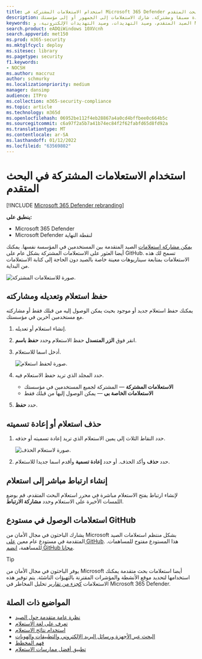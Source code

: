 ```yaml
---
title: استخدام الاستعلامات المشتركة في Microsoft 365 Defender البحث المتقدم
description: ابدأ بالصيد الفوري للتهديدات باستخدام استعلامات محددة مسبقا ومشتركة. شارك الاستعلامات إلى الجمهور أو إلى مؤسستك.
keywords: الصيد المتقدم، وصيد التهديدات، وصيد التهديدات الإلكترونية، و Microsoft 365 Defender، و microsoft 365، و m365، و البحث، و الاستعلام، و بيانات التعقب، و عمليات الكشف المخصصة، و المخطط، و kusto، و github repo، والاستعلامات، والاستعلامات المشتركة
search.product: eADQiWindows 10XVcnh
search.appverid: met150
ms.prod: m365-security
ms.mktglfcycl: deploy
ms.sitesec: library
ms.pagetype: security
f1.keywords:
- NOCSH
ms.author: maccruz
author: schmurky
ms.localizationpriority: medium
manager: dansimp
audience: ITPro
ms.collection: m365-security-compliance
ms.topic: article
ms.technology: m365d
ms.openlocfilehash: 06952be112f4eb28867a4a0cd4bffbee0c664b5c
ms.sourcegitcommit: c6a97f2a5b7a41b74ec84f2f62fabfd65d8fd92a
ms.translationtype: MT
ms.contentlocale: ar-SA
ms.lasthandoff: 01/12/2022
ms.locfileid: "63569802"
---
```

# <a name="use-shared-queries-in-advanced-hunting"></a>استخدام الاستعلامات المشتركة في البحث المتقدم

[!INCLUDE [Microsoft 365 Defender rebranding](../includes/microsoft-defender.md)]


**ينطبق على:**
- Microsoft 365 Defender
- Microsoft Defender لنقطة النهاية



[يمكن مشاركة استعلامات](advanced-hunting-overview.md) الصيد المتقدمة بين المستخدمين في المؤسسة نفسها. يمكنك أيضا العثور على الاستعلامات المشتركة بشكل عام على GitHub. تسمح لك هذه الاستعلامات بمتابعة سيناريوهات معينة خاصة بالصيد دون الحاجة إلى كتابة الاستعلامات من البداية.

![صورة للاستعلامات المشتركة.](../../media/shared-query-1.png)

## <a name="save-modify-and-share-a-query"></a>حفظ استعلام وتعديله ومشاركته
يمكنك حفظ استعلام جديد أو موجود بحيث يمكن الوصول إليه من قبلك فقط أو مشاركته مع مستخدمين آخرين في مؤسستك. 

1. إنشاء استعلام أو تعديله. 

2. انقر فوق **الزر المنسدل** حفظ الاستعلام وحدد **حفظ باسم**.
    
3. أدخل اسما للاستعلام. 

   ![صورة لحفظ استعلام.](../../media/shared-query-2.png)

4. حدد المجلد الذي تريد حفظ الاستعلام فيه.
    - **الاستعلامات المشتركة** — المشتركة لجميع المستخدمين في مؤسستك
    - **الاستعلامات الخاصة بى** — يمكن الوصول إليها من قبلك فقط
    
5. حدد **حفظ**. 

## <a name="delete-or-rename-a-query"></a>حذف استعلام أو إعادة تسميته
1. حدد النقاط الثلاث إلى يمين الاستعلام الذي تريد إعادة تسميته أو حذفه.

    ![صورة لاستعلام الحذف.](../../media/shared-query-3.png)

2. حدد **حذف** وأكد الحذف. أو حدد **إعادة تسمية** وأقدم اسما جديدا للاستعلام.

## <a name="create-a-direct-link-to-a-query"></a>إنشاء ارتباط مباشر إلى استعلام
لإنشاء ارتباط يفتح الاستعلام مباشرة في محرر استعلام البحث المتقدم، قم بوضع اللمسات الأخيرة على الاستعلام وحدد **مشاركة الارتباط**.

## <a name="access-queries-in-the-github-repository"></a>استعلامات الوصول في مستودع GitHub  
يشارك الباحثون في مجال الأمان من Microsoft بشكل منتظم استعلامات الصيد المتقدمة في مستودع عام معين [على GitHub](https://aka.ms/hunting-queries). هذا المستودع مفتوح للمساهمات. للمساهمة، [انضم GitHub مجانا](https://github.com/).

>[!tip]
>يوفر الباحثون في مجال الأمان من Microsoft أيضا استعلامات بحث متقدمة يمكنك استخدامها لتحديد موقع الأنشطة والمؤشرات المقترنة بالتهيؤات الناشئة. يتم توفير هذه الاستعلامات [كجزء من تقارير](/windows/security/threat-protection/microsoft-defender-atp/threat-analytics) تحليل المخاطر في Microsoft 365 Defender.


## <a name="related-topics"></a>المواضيع ذات الصلة
- [نظرة عامة متقدمة حول الصيد](advanced-hunting-overview.md)
- [تعرف على لغة الاستعلام](advanced-hunting-query-language.md)
- [استخدام نتائج الاستعلام](advanced-hunting-query-results.md)
- [البحث عبر الأجهزة ورسائل البريد الإلكتروني والتطبيقات والهويات](advanced-hunting-query-emails-devices.md)
- [فهم المخطط](advanced-hunting-schema-tables.md)
- [تطبيق أفضل ممارسات الاستعلام](advanced-hunting-best-practices.md)